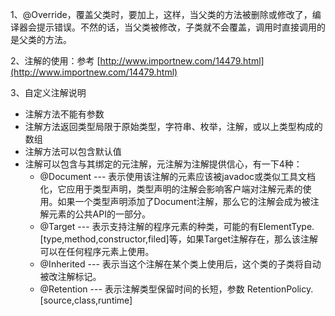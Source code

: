 1、@Override，覆盖父类时，要加上，这样，当父类的方法被删除或修改了，编译器会提示错误。不然的话，当父类被修改，子类就不会覆盖，调用时直接调用的是父类的方法。

2、注解的使用：参考 [http://www.importnew.com/14479.html](http://www.importnew.com/14479.html)

3、自定义注解说明

* 注解方法不能有参数
* 注解方法返回类型局限于原始类型，字符串、枚举，注解，或以上类型构成的数组
* 注解方法可以包含默认值
* 注解可以包含与其绑定的元注解，元注解为注解提供信心，有一下4种：
  * @Document  --- 表示使用该注解的元素应该被javadoc或类似工具文档化，它应用于类型声明，类型声明的注解会影响客户端对注解元素的使用。如果一个类型声明添加了Document注解，那么它的注解会成为被注解元素的公共API的一部分。
  * @Target  --- 表示支持注解的程序元素的种类，可能的有ElementType.\[type,method,constructor,filed\]等，如果Target注解存在，那么该注解可以在任何程序元素上使用。
  * @Inherited --- 表示当这个注解在某个类上使用后，这个类的子类将自动被改注解标记。
  * @Retention  ---  表示注解类型保留时间的长短，参数 RetentionPolicy.\[source,class,runtime\]



